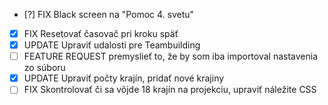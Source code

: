- [?] FIX Black screen na "Pomoc 4. svetu"
- [x] FIX Resetovať časovač pri kroku späť
- [x] UPDATE Upraviť udalosti pre Teambuilding
- [ ] FEATURE REQUEST premyslieť to, že by som iba importoval nastavenia zo súboru
- [x] UPDATE Upraviť počty krajín, pridať nové krajiny
- [ ] FIX Skontrolovať či sa vôjde 18 krajín na projekciu, upraviť náležite CSS
